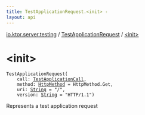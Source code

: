 ```yaml
---
title: TestApplicationRequest.<init> - 
layout: api
---
```


<div class='api-docs-breadcrumbs'><a href="../index.html">io.ktor.server.testing</a> / <a href="index.html">TestApplicationRequest</a> / <a href="./-init-.html">&lt;init&gt;</a></div>

# &lt;init&gt;

<div class="signature"><code><span class="identifier">TestApplicationRequest</span><span class="symbol">(</span><br/>&nbsp;&nbsp;&nbsp;&nbsp;<span class="parameterName" id="io.ktor.server.testing.TestApplicationRequest$<init>(io.ktor.server.testing.TestApplicationCall, io.ktor.http.HttpMethod, kotlin.String, kotlin.String)/call">call</span><span class="symbol">:</span>&nbsp;<a href="../-test-application-call/index.html"><span class="identifier">TestApplicationCall</span></a><span class="symbol">, </span><br/>&nbsp;&nbsp;&nbsp;&nbsp;<span class="parameterName" id="io.ktor.server.testing.TestApplicationRequest$<init>(io.ktor.server.testing.TestApplicationCall, io.ktor.http.HttpMethod, kotlin.String, kotlin.String)/method">method</span><span class="symbol">:</span>&nbsp;<a href="../../io.ktor.http/-http-method/index.html"><span class="identifier">HttpMethod</span></a>&nbsp;<span class="symbol">=</span>&nbsp;HttpMethod.Get<span class="symbol">, </span><br/>&nbsp;&nbsp;&nbsp;&nbsp;<span class="parameterName" id="io.ktor.server.testing.TestApplicationRequest$<init>(io.ktor.server.testing.TestApplicationCall, io.ktor.http.HttpMethod, kotlin.String, kotlin.String)/uri">uri</span><span class="symbol">:</span>&nbsp;<a href="https://kotlinlang.org/api/latest/jvm/stdlib/kotlin/-string/index.html"><span class="identifier">String</span></a>&nbsp;<span class="symbol">=</span>&nbsp;"/"<span class="symbol">, </span><br/>&nbsp;&nbsp;&nbsp;&nbsp;<span class="parameterName" id="io.ktor.server.testing.TestApplicationRequest$<init>(io.ktor.server.testing.TestApplicationCall, io.ktor.http.HttpMethod, kotlin.String, kotlin.String)/version">version</span><span class="symbol">:</span>&nbsp;<a href="https://kotlinlang.org/api/latest/jvm/stdlib/kotlin/-string/index.html"><span class="identifier">String</span></a>&nbsp;<span class="symbol">=</span>&nbsp;"HTTP/1.1"<span class="symbol">)</span></code></div>

Represents a test application request

